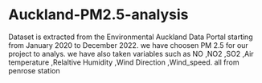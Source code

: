 # Auckland-PM2.5-analysis

Dataset is extracted from the Environmental Auckland Data Portal starting from January 2020 to December 2022. 
we have choosen PM 2.5 for our project to analys. we have also taken variables such as NO ,NO2 ,SO2 ,Air temperature ,Relaltive Humidity ,Wind Direction ,Wind_speed. all from penrose station
